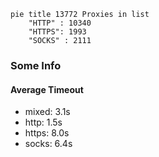 
```mermaid
pie title 13772 Proxies in list
    "HTTP" : 10340
    "HTTPS": 1993
    "SOCKS" : 2111
```

### Some Info
#### Average Timeout

- mixed: 3.1s
- http: 1.5s
- https: 8.0s
- socks: 6.4s